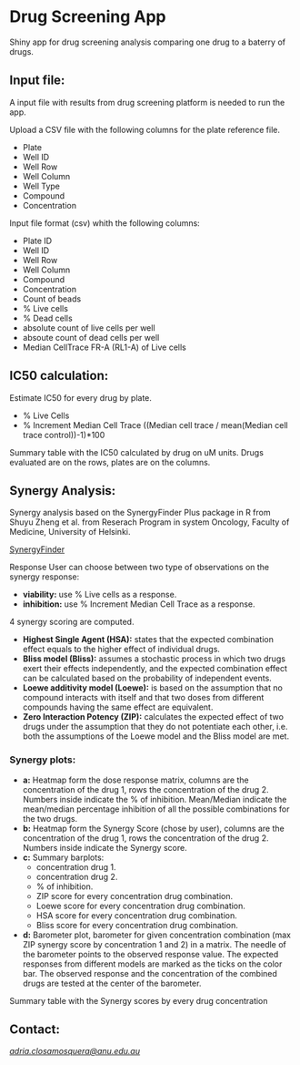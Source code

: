 # Drug Screening App

Shiny app for drug screening analysis comparing one drug to a baterry of drugs.

## Input file:

A input file with results from drug screening platform is needed to run the app.

Upload a CSV file with the following columns for the plate reference file.

* Plate
* Well ID
* Well Row
* Well Column
* Well Type
* Compound
* Concentration

Input file format (csv) whith the following columns:

* Plate ID
* Well ID
* Well Row
* Well Column
* Compound
* Concentration
* Count of beads
* % Live cells
* % Dead cells
* absolute count of live cells per well
* absoute count of dead cells per well
* Median CellTrace FR-A (RL1-A) of Live cells

## IC50 calculation:

Estimate IC50 for every drug by plate.

* % Live Cells
* % Increment Median Cell Trace ((Median cell trace / mean(Median cell trace control))-1)*100

Summary table with the IC50 calculated by drug on uM units.
Drugs evaluated are on the rows, plates are on the columns.

## Synergy Analysis:

Synergy analysis based on the SynergyFinder Plus package in R from Shuyu Zheng et al. from Reserach Program in system Oncology, Faculty of Medicine, University of Helsinki.

[SynergyFinder](https://www.bioconductor.org/packages/release/bioc/html/synergyfinder.html)

Response
User can choose between two type of observations on the synergy response:

* __viability:__ use % Live cells as a response.
* __inhibition:__ use % Increment Median Cell Trace as a response.

4 synergy scoring are computed.

* __Highest Single Agent (HSA):__ states that the expected combination effect equals to the higher effect of individual drugs.
* __Bliss model (Bliss):__ assumes a stochastic process in which two drugs exert their effects independently, and the expected combination effect can be calculated based on the probability of independent events.
* __Loewe additivity model (Loewe):__ is based on the assumption that no compound interacts with itself and that two doses from different compounds having the same effect are equivalent.
* __Zero Interaction Potency (ZIP):__ calculates the expected effect of two drugs under the assumption that they do not potentiate each other, i.e. both the assumptions of the Loewe model and the Bliss model are met.

### Synergy plots:

* __a:__ Heatmap form the dose response matrix, columns are the concentration of the drug 1, rows the concentration of the drug 2. Numbers inside indicate the % of inhibition. Mean/Median indicate the mean/median percentage inhibition of all the possible combinations for the two drugs.
* __b:__ Heatmap form the Synergy Score (chose by user), columns are the concentration of the drug 1, rows the concentration of the drug 2. Numbers inside indicate the Synergy score.
* __c:__ Summary barplots:
  + concentration drug 1.
  + concentration drug 2.
  + % of inhibition.
  + ZIP score for every concentration drug combination.
  + Loewe score for every concentration drug combination.
  + HSA score for every concentration drug combination.
  + Bliss score for every concentration drug combination.
* __d:__ Barometer plot, barometer for given concentration combination (max ZIP synergy score by concentration 1 and 2) in a matrix. The needle of the barometer points to the observed response value. The expected responses from different models are marked as the ticks on the color bar. The observed response and the concentration of the combined drugs are tested at the center of the barometer.

Summary table with the Synergy scores by every drug concentration

## Contact:

*adria.closamosquera@anu.edu.au*

